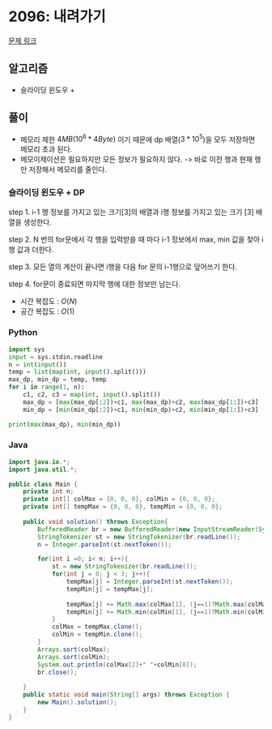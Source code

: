 
# 2096: 내려가기

[문제 링크](https://www.acmicpc.net/problem/2096)

## 알고리즘
* 슬라이딩 윈도우 + 

## 풀이
* 메모리 제한 $4MB(10^6 * 4 Byte)$ 이기 때문에 dp 배열($3*10^5$)을 모두 저장하면 메모리 초과 된다.
* 메모이제이션은 필요하지만 모든 정보가 필요하지 않다. -> 바로 이전 행과 현재 행만 저장해서 메모리를 줄인다.
  
### 슬라이딩 윈도우 + DP
step 1. i-1 행 정보를 가지고 있는 크기[3]의 배열과 i행 정보를 가지고 있는 크기 [3] 배열을 생성한다.

step 2. N 번의 for문에서 각 행을 입력받을 때 마다 i-1 정보에서 max, min 값을 찾아 i 행 값과 더한다.

step 3. 모든 열의 계산이 끝나면 i행을 다음 for 문의 i-1행으로 덮어쓰기 한다.

step 4. for문이 종료되면 마지막 행에 대한 정보만 남는다.

* 시간 복잡도 : $O(N)$
* 공간 복잡도 : $O(1)$
  
### Python
```python
import sys
input = sys.stdin.readline
n = int(input())
temp = list(map(int, input().split()))
max_dp, min_dp = temp, temp
for i in range(1, n):
	c1, c2, c3 = map(int, input().split())
	max_dp = [max(max_dp[:2])+c1, max(max_dp)+c2, max(max_dp[1:])+c3]
	min_dp = [min(min_dp[:2])+c1, min(min_dp)+c2, min(min_dp[1:])+c3]

print(max(max_dp), min(min_dp))
```
### Java
```java
import java.io.*;
import java.util.*;

public class Main {
	private int n;
	private int[] colMax = {0, 0, 0}, colMin = {0, 0, 0};
	private int[] tempMax = {0, 0, 0}, tempMin = {0, 0, 0};
	
	public void solution() throws Exception{
		BufferedReader br = new BufferedReader(new InputStreamReader(System.in));
		StringTokenizer st = new StringTokenizer(br.readLine());
		n = Integer.parseInt(st.nextToken());

		for(int i =0; i< n; i++){
			st = new StringTokenizer(br.readLine());
			for(int j = 0; j < 3; j++){
				tempMax[j] = Integer.parseInt(st.nextToken());
				tempMin[j] = tempMax[j];
				
				tempMax[j] += Math.max(colMax[1], (j==1)?Math.max(colMax[0], colMax[2]):colMax[j]);
				tempMin[j] += Math.min(colMin[1], (j==1)?Math.min(colMin[0], colMin[2]):colMin[j]); 
			}
			colMax = tempMax.clone();
			colMin = tempMin.clone();
		}
		Arrays.sort(colMax);
		Arrays.sort(colMin);
		System.out.println(colMax[2]+" "+colMin[0]);
		br.close();
		
	}
  	public static void main(String[] args) throws Exception {
    	new Main().solution();
  	}
}
```
